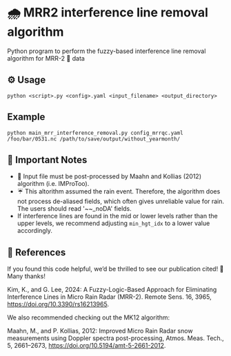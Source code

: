 # 🌧️ MRR2 interference line removal algorithm

Python program to perform the fuzzy-based interference line removal algorithm for MRR-2 📡 data

## ⚙️ Usage
```python <script>.py <config>.yaml <input_filename> <output_directory>```

## Example
```python main_mrr_interference_removal.py config_mrrqc.yaml /foo/bar/0531.nc /path/to/save/output/without_yearmonth/```

## 📝 Important Notes
 - 🚨 Input file must be post-processed by Maahn and Kollias (2012) algorithm (i.e. IMProToo).
 - ☔ This altorithm assumed the rain event. Therefore, the algorithm does not process de-aliased fields, which often gives unreliable value for rain. The users should read '~~_noDA' fields.
 - If interference lines are found in the mid or lower levels rather than the upper levels, we recommend adjusting `min_hgt_idx` to a lower value accordingly.

## 📖 References
If you found this code helpful, we’d be thrilled to see our publication cited! 🙌 Many thanks!

Kim, K., and G. Lee, 2024: A Fuzzy-Logic-Based Approach for Eliminating Interference Lines in Micro Rain Radar (MRR-2). Remote Sens. 16, 3965, https://doi.org/10.3390/rs16213965.

We also recommended checking out the MK12 algorithm:

Maahn, M., and P. Kollias, 2012: Improved Micro Rain Radar snow measurements using Doppler spectra post-processing, Atmos. Meas. Tech., 5, 2661–2673, https://doi.org/10.5194/amt-5-2661-2012.

